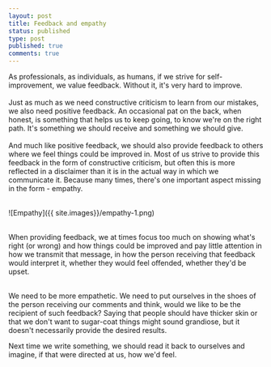 ```yaml
---
layout: post
title: Feedback and empathy
status: published
type: post
published: true
comments: true
---
```

As professionals, as individuals, as humans, if we strive for self-improvement, we value feedback. Without it, it's very hard to improve.
<br/>
<br/>
Just as much as we need constructive criticism to learn
from our mistakes, we also need positive feedback. An occasional pat on the back, when honest, is something that helps us to keep going, to know we're on the
 right path. It's something we should receive and something we should give.
<br/>
<br/>
And much like positive feedback, we should also provide feedback to others where we feel things could be improved in. Most of us strive to provide this feedback in the form of
constructive criticism, but often this is more reflected in a disclaimer than it is in the actual way in which we communicate it. Because many times, there's one important
aspect missing in the form - empathy.


<br/>
![Empathy]({{ site.images}}/empathy-1.png)
<br/>
<br/>

When providing feedback, we at times focus too much on showing what's right (or wrong) and how things could be improved and pay little attention in how we transmit that message, in how
the person receiving that feedback would interpret it, whether they would feel offended, whether they'd be upset.

<br/>
We need to be more empathetic. We need to put ourselves in the shoes of the person receiving our comments and think, would we like to be the recipient of such feedback? Saying that people should have thicker skin or that we don't want to sugar-coat things might sound grandiose, but it doesn't necessarily provide the desired results.

<br/>

Next time we write something, we should read it back to ourselves and imagine, if that were directed at us, how we'd feel.

